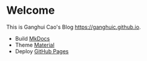 # Welcome

This is Ganghui Cao's Blog <https://ganghuic.github.io>.

- Build [MkDocs](https://www.mkdocs.org) 
- Theme [Material](https://github.com/squidfunk/mkdocs-material)
- Deploy [GitHub Pages](https://pages.github.com) 



<!-- Google tag (gtag.js) --> <script async src="https://www.googletagmanager.com/gtag/js?id=G-HBS60FDTSC"></script> <script>  window.dataLayer = window.dataLayer || [];  function gtag(){dataLayer.push(arguments);}  gtag('js', new Date());   gtag('config', 'G-HBS60FDTSC'); </script>
